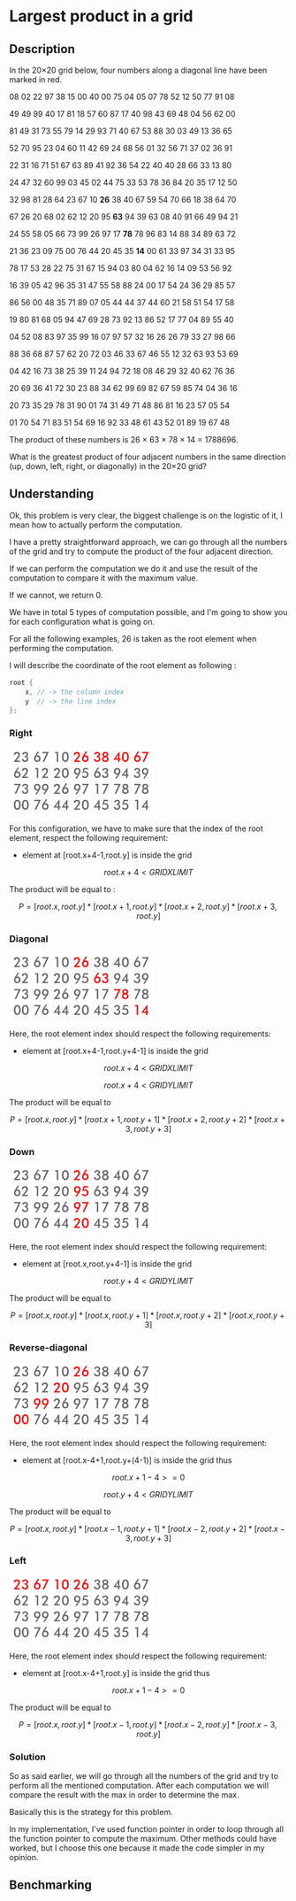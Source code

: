 # Largest product in a grid

## Description

In the 20×20 grid below, four numbers along a diagonal line have been marked in red.

08 02 22 97 38 15 00 40 00 75 04 05 07 78 52 12 50 77 91 08

49 49 99 40 17 81 18 57 60 87 17 40 98 43 69 48 04 56 62 00

81 49 31 73 55 79 14 29 93 71 40 67 53 88 30 03 49 13 36 65

52 70 95 23 04 60 11 42 69 24 68 56 01 32 56 71 37 02 36 91

22 31 16 71 51 67 63 89 41 92 36 54 22 40 40 28 66 33 13 80

24 47 32 60 99 03 45 02 44 75 33 53 78 36 84 20 35 17 12 50

32 98 81 28 64 23 67 10 **26** 38 40 67 59 54 70 66 18 38 64 70

67 26 20 68 02 62 12 20 95 **63** 94 39 63 08 40 91 66 49 94 21

24 55 58 05 66 73 99 26 97 17 **78** 78 96 83 14 88 34 89 63 72

21 36 23 09 75 00 76 44 20 45 35 **14** 00 61 33 97 34 31 33 95

78 17 53 28 22 75 31 67 15 94 03 80 04 62 16 14 09 53 56 92

16 39 05 42 96 35 31 47 55 58 88 24 00 17 54 24 36 29 85 57

86 56 00 48 35 71 89 07 05 44 44 37 44 60 21 58 51 54 17 58

19 80 81 68 05 94 47 69 28 73 92 13 86 52 17 77 04 89 55 40

04 52 08 83 97 35 99 16 07 97 57 32 16 26 26 79 33 27 98 66

88 36 68 87 57 62 20 72 03 46 33 67 46 55 12 32 63 93 53 69

04 42 16 73 38 25 39 11 24 94 72 18 08 46 29 32 40 62 76 36

20 69 36 41 72 30 23 88 34 62 99 69 82 67 59 85 74 04 36 16

20 73 35 29 78 31 90 01 74 31 49 71 48 86 81 16 23 57 05 54

01 70 54 71 83 51 54 69 16 92 33 48 61 43 52 01 89 19 67 48


The product of these numbers is 26 × 63 × 78 × 14 = 1788696.

What is the greatest product of four adjacent numbers in the same direction (up, down, left, right, or diagonally) in the 20×20 grid?

## Understanding

Ok, this problem is very clear, the biggest challenge is on the logistic of it,
I mean how to actually perform the computation.

I have a pretty straightforward approach, we can go through all the numbers of the grid
and try to compute the product of the four adjacent direction.

If we can perform the computation we do it and use the result of the computation to compare it
with the maximum value.

If we cannot, we return 0.

We have in total 5 types of computation possible, and I'm going to show you for each configuration
what is going on.

For all the following examples, 26 is taken as the root element when performing the computation.

I will describe the coordinate of the root element as following : 
```c++
root {
    x, // -> the column index
    y  // -> the line index
};
```

### Right
![](asset/euler_11_right.png)

For this configuration, we have to make sure that the index of the root element, respect the 
following requirement:

- element at [root.x+4-1,root.y] is inside the grid

$$ root.x + 4 < GRIDXLIMIT $$

The product will be equal to :

$$ P = [root.x,root.y]*[root.x+1,root.y]*[root.x+2,root.y]*[root.x+3,root.y] $$

### Diagonal
![](asset/euler_11_diagonal.png)

Here, the root element index should respect the following requirements:

- element at [root.x+4-1,root.y+4-1] is inside the grid

$$ root.x + 4 < GRIDXLIMIT $$

$$ root.x + 4 < GRIDYLIMIT $$

The product will be equal to

$$ P = [root.x,root.y]*[root.x+1,root.y+1]*[root.x+2,root.y+2]*[root.x+3,root.y+3] $$

### Down
![](asset/euler_11_bottom.png)

Here, the root element index should respect the following requirement:

- element at [root.x,root.y+4-1] is inside the grid

$$ root.y + 4 < GRIDYLIMIT $$

The product will be equal to

$$ P = [root.x,root.y]*[root.x,root.y+1]*[root.x,root.y+2]*[root.x,root.y+3] $$

### Reverse-diagonal
![](asset/euler_11_reverse_diagonal.png)

Here, the root element index should respect the following requirement:

- element at [root.x-4+1,root.y+(4-1)] is inside the grid thus 

$$ root.x + 1 - 4 >= 0 $$

$$ root.y + 4 < GRIDYLIMIT $$

The product will be equal to

$$ P = [root.x,root.y]*[root.x-1,root.y+1]*[root.x-2,root.y+2]*[root.x-3,root.y+3] $$

### Left
![](asset/euler_11_left.png)

Here, the root element index should respect the following requirement:

- element at [root.x-4+1,root.y] is inside the grid thus

$$ root.x + 1 - 4 >= 0 $$

The product will be equal to 

$$ P = [root.x,root.y]*[root.x-1,root.y]*[root.x-2,root.y]*[root.x-3,root.y] $$

### Solution

So as said earlier, we will go through all the numbers of the grid and try to perform all the mentioned
computation. After each computation we will compare the result with the max in order to determine the max. 

Basically this is the strategy for this problem.

In my implementation, I've used function pointer in order to loop through all the function pointer to compute
the maximum. Other methods could have worked, but I choose this one because it made the code simpler in my opinion.

## Benchmarking
